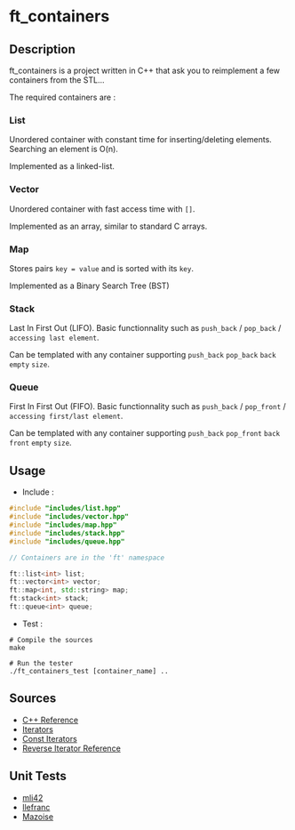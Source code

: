 # ft_containers

## Description

ft_containers is a project written in C++ that ask you to reimplement a few containers from the STL...

The required containers are :

### List

Unordered container with constant time for inserting/deleting elements. Searching an element is O(n).

Implemented as a linked-list.

### Vector

Unordered container with fast access time with `[]`.

Implemented as an array, similar to standard C arrays.
  
### Map

Stores pairs `key = value` and is sorted with its `key`.

Implemented as a Binary Search Tree (BST)

### Stack

Last In First Out (LIFO). Basic functionnality such as `push_back` / `pop_back` / `accessing last element`. 

Can be templated with any container supporting `push_back` `pop_back` `back` `empty` `size`.

### Queue

First In First Out (FIFO). Basic functionnality such as `push_back` / `pop_front` / `accessing first/last element`.

Can be templated with any container supporting `push_back` `pop_front` `back` `front` `empty` `size`.

## Usage

* Include :
```c++
#include "includes/list.hpp"
#include "includes/vector.hpp"
#include "includes/map.hpp"
#include "includes/stack.hpp"
#include "includes/queue.hpp"

// Containers are in the 'ft' namespace

ft::list<int> list;
ft::vector<int> vector;
ft::map<int, std::string> map;
ft:stack<int> stack;
ft::queue<int> queue;
```

* Test :
```shell
# Compile the sources
make

# Run the tester
./ft_containers_test [container_name] ..
```

## Sources
- [C++ Reference](https://www.cplusplus.com/reference/stl/)
- [Iterators](https://www.cs.helsinki.fi/u/tpkarkka/alglib/k06/lectures/iterators.html)
- [Const Iterators](https://www.drdobbs.com/the-standard-librarian-defining-iterato/184401331)
- [Reverse Iterator Reference](http://www.cplusplus.com/reference/iterator/reverse_iterator/)

## Unit Tests
- [mli42](https://github.com/mli42/containers_test)
- [llefranc](https://github.com/llefranc/42_Containator)
- [Mazoise](https://github.com/Mazoise/FT_CONTAINERS_TESTER)

